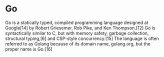 # Go

Go is a statically typed, compiled programming language designed at Google[14] by Robert Griesemer, Rob Pike, and Ken Thompson.[12] Go is syntactically similar to C, but with memory safety, garbage collection, structural typing,[6] and CSP-style concurrency.[15] The language is often referred to as Golang because of its domain name, golang.org, but the proper name is Go.[16]
